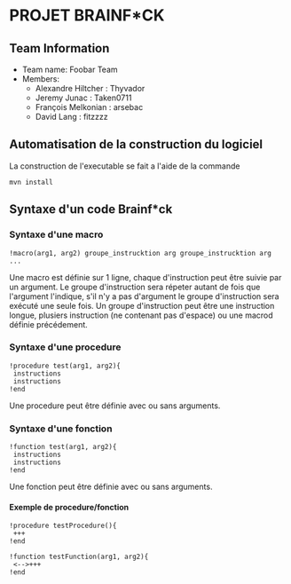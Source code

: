 # PROJET BRAINF*CK

## Team Information

  * Team name: Foobar Team
  * Members:
    *  Alexandre Hiltcher : Thyvador
    *  Jeremy Junac : Taken0711
    *  François Melkonian : arsebac
    *  David Lang : fitzzzz
    
## Automatisation de la construction du logiciel
La construction de l'executable se fait a l'aide de la commande
  ```shell
 mvn install
 ```
 
## Syntaxe d'un code Brainf*ck
### Syntaxe d'une macro
```
!macro(arg1, arg2) groupe_instrucktion arg groupe_instrucktion arg  ... 
```
Une macro est définie sur 1 ligne, chaque d'instruction peut être suivie par un argument. Le groupe d'instruction sera répeter autant de fois que l'argument l'indique, s'il n'y a pas d'argument le groupe d'instruction sera exécuté une seule fois.
Un groupe d'instruction peut être une instruction longue, plusiers instruction (ne contenant pas d'espace) ou une macrod définie précédement.
  
### Syntaxe d'une procedure
```
!procedure test(arg1, arg2){
 instructions
 instructions
!end
```
Une procedure peut être définie avec ou sans arguments.
 
### Syntaxe d'une fonction
```
!function test(arg1, arg2){
 instructions
 instructions
!end
```
Une fonction peut être définie avec ou sans arguments.

#### Exemple de procedure/fonction

```
!procedure testProcedure(){
 +++
!end

!function testFunction(arg1, arg2){
 <-->+++
!end
```
